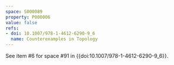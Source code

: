 ```yaml
---
space: S000089
property: P000006
value: false
refs:
- doi: 10.1007/978-1-4612-6290-9_6
  name: Counterexamples in Topology
---
```


See item #6 for space #91 in {{doi:10.1007/978-1-4612-6290-9_6}}.
